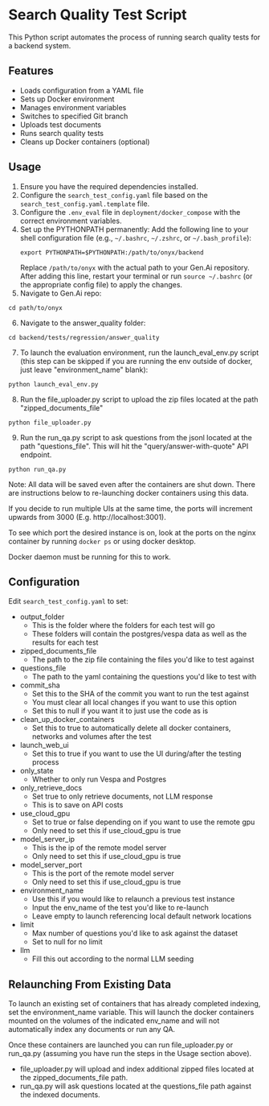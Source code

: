 # Search Quality Test Script

This Python script automates the process of running search quality tests for a backend system.

## Features

- Loads configuration from a YAML file
- Sets up Docker environment
- Manages environment variables
- Switches to specified Git branch
- Uploads test documents
- Runs search quality tests
- Cleans up Docker containers (optional)

## Usage

1. Ensure you have the required dependencies installed.
2. Configure the `search_test_config.yaml` file based on the `search_test_config.yaml.template` file.
3. Configure the `.env_eval` file in `deployment/docker_compose` with the correct environment variables.
4. Set up the PYTHONPATH permanently:
   Add the following line to your shell configuration file (e.g., `~/.bashrc`, `~/.zshrc`, or `~/.bash_profile`):
   ```
   export PYTHONPATH=$PYTHONPATH:/path/to/onyx/backend
   ```
   Replace `/path/to/onyx` with the actual path to your Gen.Ai repository.
   After adding this line, restart your terminal or run `source ~/.bashrc` (or the appropriate config file) to apply the changes.
5. Navigate to Gen.Ai repo:

```
cd path/to/onyx
```

6. Navigate to the answer_quality folder:

```
cd backend/tests/regression/answer_quality
```

7. To launch the evaluation environment, run the launch_eval_env.py script (this step can be skipped if you are running the env outside of docker, just leave "environment_name" blank):

```
python launch_eval_env.py
```

8. Run the file_uploader.py script to upload the zip files located at the path "zipped_documents_file"

```
python file_uploader.py
```

9. Run the run_qa.py script to ask questions from the jsonl located at the path "questions_file". This will hit the "query/answer-with-quote" API endpoint.

```
python run_qa.py
```

Note: All data will be saved even after the containers are shut down. There are instructions below to re-launching docker containers using this data.

If you decide to run multiple UIs at the same time, the ports will increment upwards from 3000 (E.g. http://localhost:3001).

To see which port the desired instance is on, look at the ports on the nginx container by running `docker ps` or using docker desktop.

Docker daemon must be running for this to work.

## Configuration

Edit `search_test_config.yaml` to set:

- output_folder
  - This is the folder where the folders for each test will go
  - These folders will contain the postgres/vespa data as well as the results for each test
- zipped_documents_file
  - The path to the zip file containing the files you'd like to test against
- questions_file
  - The path to the yaml containing the questions you'd like to test with
- commit_sha
  - Set this to the SHA of the commit you want to run the test against
  - You must clear all local changes if you want to use this option
  - Set this to null if you want it to just use the code as is
- clean_up_docker_containers
  - Set this to true to automatically delete all docker containers, networks and volumes after the test
- launch_web_ui
  - Set this to true if you want to use the UI during/after the testing process
- only_state
  - Whether to only run Vespa and Postgres
- only_retrieve_docs
  - Set true to only retrieve documents, not LLM response
  - This is to save on API costs
- use_cloud_gpu
  - Set to true or false depending on if you want to use the remote gpu
  - Only need to set this if use_cloud_gpu is true
- model_server_ip
  - This is the ip of the remote model server
  - Only need to set this if use_cloud_gpu is true
- model_server_port
  - This is the port of the remote model server
  - Only need to set this if use_cloud_gpu is true
- environment_name
  - Use this if you would like to relaunch a previous test instance
  - Input the env_name of the test you'd like to re-launch
  - Leave empty to launch referencing local default network locations
- limit
  - Max number of questions you'd like to ask against the dataset
  - Set to null for no limit
- llm
  - Fill this out according to the normal LLM seeding

## Relaunching From Existing Data

To launch an existing set of containers that has already completed indexing, set the environment_name variable. This will launch the docker containers mounted on the volumes of the indicated env_name and will not automatically index any documents or run any QA.

Once these containers are launched you can run file_uploader.py or run_qa.py (assuming you have run the steps in the Usage section above).

- file_uploader.py will upload and index additional zipped files located at the zipped_documents_file path.
- run_qa.py will ask questions located at the questions_file path against the indexed documents.
